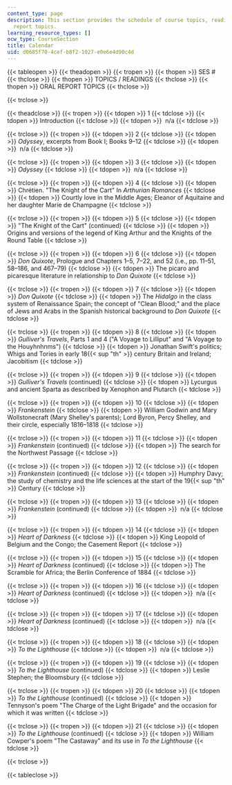 ```yaml
---
content_type: page
description: This section provides the schedule of course topics, readings, and oral
  report topics.
learning_resource_types: []
ocw_type: CourseSection
title: Calendar
uid: d0685f70-4cef-b8f2-1027-e0e6e4d90c4d
---
```


{{< tableopen >}}
{{< theadopen >}}
{{< tropen >}}
{{< thopen >}}
SES #
{{< thclose >}}
{{< thopen >}}
TOPICS / READINGS
{{< thclose >}}
{{< thopen >}}
ORAL REPORT TOPICS
{{< thclose >}}

{{< trclose >}}

{{< theadclose >}}
{{< tropen >}}
{{< tdopen >}}
1
{{< tdclose >}}
{{< tdopen >}}
Introduction
{{< tdclose >}}
{{< tdopen >}}
 n/a
{{< tdclose >}}

{{< trclose >}}
{{< tropen >}}
{{< tdopen >}}
2
{{< tdclose >}}
{{< tdopen >}}
_Odyssey_, excerpts from Book I; Books 9–12
{{< tdclose >}}
{{< tdopen >}}
 n/a
{{< tdclose >}}

{{< trclose >}}
{{< tropen >}}
{{< tdopen >}}
3
{{< tdclose >}}
{{< tdopen >}}
_Odyssey_
{{< tdclose >}}
{{< tdopen >}}
 n/a
{{< tdclose >}}

{{< trclose >}}
{{< tropen >}}
{{< tdopen >}}
4
{{< tdclose >}}
{{< tdopen >}}
Chrétien. "The Knight of the Cart" In _Arthurian Romances_
{{< tdclose >}}
{{< tdopen >}}
Courtly love in the Middle Ages; Eleanor of Aquitaine and her daughter Marie de Champagne
{{< tdclose >}}

{{< trclose >}}
{{< tropen >}}
{{< tdopen >}}
5
{{< tdclose >}}
{{< tdopen >}}
"The Knight of the Cart" (continued)
{{< tdclose >}}
{{< tdopen >}}
Origins and versions of the legend of King Arthur and the Knights of the Round Table
{{< tdclose >}}

{{< trclose >}}
{{< tropen >}}
{{< tdopen >}}
6
{{< tdclose >}}
{{< tdopen >}}
_Don Quixote_, Prologue and Chapters 1–5, 7–22, and 52 (i.e., pp. 11–51, 58–186, and 467–79)
{{< tdclose >}}
{{< tdopen >}}
The picaro and picaresque literature in relationship to _Don Quixote_
{{< tdclose >}}

{{< trclose >}}
{{< tropen >}}
{{< tdopen >}}
7
{{< tdclose >}}
{{< tdopen >}}
_Don Quixote_
{{< tdclose >}}
{{< tdopen >}}
The _Hidalgo_ in the class system of Renaissance Spain; the concept of "Clean Blood;" and the place of Jews and Arabs in the Spanish historical background to _Don Quixote_
{{< tdclose >}}

{{< trclose >}}
{{< tropen >}}
{{< tdopen >}}
8
{{< tdclose >}}
{{< tdopen >}}
_Gulliver's Travels_, Parts 1 and 4 ("A Voyage to Lilliput" and "A Voyage to the Houyhnhnms")
{{< tdclose >}}
{{< tdopen >}}
Jonathan Swift's politics; Whigs and Tories in early 18{{< sup "th" >}} century Britain and Ireland; Jacobitism
{{< tdclose >}}

{{< trclose >}}
{{< tropen >}}
{{< tdopen >}}
9
{{< tdclose >}}
{{< tdopen >}}
_Gulliver's Travels_ (continued)
{{< tdclose >}}
{{< tdopen >}}
Lycurgus and ancient Sparta as described by Xenophon and Plutarch
{{< tdclose >}}

{{< trclose >}}
{{< tropen >}}
{{< tdopen >}}
10
{{< tdclose >}}
{{< tdopen >}}
_Frankenstein_
{{< tdclose >}}
{{< tdopen >}}
William Godwin and Mary Wollstonecraft (Mary Shelley's parents); Lord Byron, Percy Shelley, and their circle, especially 1816–1818
{{< tdclose >}}

{{< trclose >}}
{{< tropen >}}
{{< tdopen >}}
11
{{< tdclose >}}
{{< tdopen >}}
_Frankenstein_ (continued)
{{< tdclose >}}
{{< tdopen >}}
The search for the Northwest Passage
{{< tdclose >}}

{{< trclose >}}
{{< tropen >}}
{{< tdopen >}}
12
{{< tdclose >}}
{{< tdopen >}}
_Frankenstein_ (continued)
{{< tdclose >}}
{{< tdopen >}}
Humphry Davy; the study of chemistry and the life sciences at the start of the 19{{< sup "th" >}} Century
{{< tdclose >}}

{{< trclose >}}
{{< tropen >}}
{{< tdopen >}}
13
{{< tdclose >}}
{{< tdopen >}}
_Frankenstein_ (continued)
{{< tdclose >}}
{{< tdopen >}}
 n/a
{{< tdclose >}}

{{< trclose >}}
{{< tropen >}}
{{< tdopen >}}
14
{{< tdclose >}}
{{< tdopen >}}
_Heart of Darkness_
{{< tdclose >}}
{{< tdopen >}}
King Leopold of Belgium and the Congo; the Casement Report
{{< tdclose >}}

{{< trclose >}}
{{< tropen >}}
{{< tdopen >}}
15
{{< tdclose >}}
{{< tdopen >}}
_Heart of Darkness_ (continued)
{{< tdclose >}}
{{< tdopen >}}
The Scramble for Africa; the Berlin Conference of 1884
{{< tdclose >}}

{{< trclose >}}
{{< tropen >}}
{{< tdopen >}}
16
{{< tdclose >}}
{{< tdopen >}}
_Heart of Darkness_ (continued)
{{< tdclose >}}
{{< tdopen >}}
 n/a
{{< tdclose >}}

{{< trclose >}}
{{< tropen >}}
{{< tdopen >}}
17
{{< tdclose >}}
{{< tdopen >}}
_Heart of Darkness_ (continued)
{{< tdclose >}}
{{< tdopen >}}
 n/a
{{< tdclose >}}

{{< trclose >}}
{{< tropen >}}
{{< tdopen >}}
18
{{< tdclose >}}
{{< tdopen >}}
_To the Lighthouse_
{{< tdclose >}}
{{< tdopen >}}
 n/a
{{< tdclose >}}

{{< trclose >}}
{{< tropen >}}
{{< tdopen >}}
19
{{< tdclose >}}
{{< tdopen >}}
_To the Lighthouse_ (continued)
{{< tdclose >}}
{{< tdopen >}}
Leslie Stephen; the Bloomsbury
{{< tdclose >}}

{{< trclose >}}
{{< tropen >}}
{{< tdopen >}}
20
{{< tdclose >}}
{{< tdopen >}}
_To the Lighthouse_ (continued)
{{< tdclose >}}
{{< tdopen >}}
Tennyson's poem "The Charge of the Light Brigade" and the occasion for which it was written
{{< tdclose >}}

{{< trclose >}}
{{< tropen >}}
{{< tdopen >}}
21
{{< tdclose >}}
{{< tdopen >}}
_To the Lighthouse_ (continued)
{{< tdclose >}}
{{< tdopen >}}
William Cowper's poem "The Castaway" and its use in _To the Lighthouse_
{{< tdclose >}}

{{< trclose >}}

{{< tableclose >}}